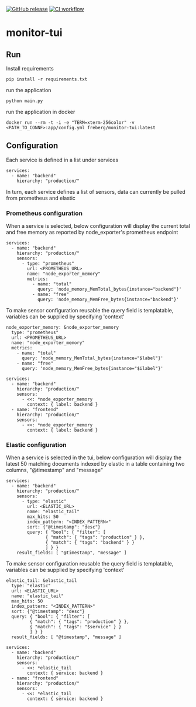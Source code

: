 [![GitHub release](https://img.shields.io/github/release/freberg/monitor-tui.svg?style=flat-square)](https://github.com/freberg/monitor-tui/releases/latest)
[![CI workflow](https://img.shields.io/github/actions/workflow/status/freberg/monitor-tui/ci.yml?branch=main&label=ci&logo=github&style=flat-square)](https://github.com/freberg/monitor-tui/actions?workflow=ci)

# monitor-tui

## Run

Install requirements
```
pip install -r requirements.txt
```

run the application
```
python main.py
```

run the application in docker
```
docker run --rm -t -i -e "TERM=xterm-256color" -v <PATH_TO_CONNF>:app/config.yml freberg/monitor-tui:latest
```

## Configuration
Each service is defined in a list under services
```
services:
  - name: "backend"
    hierarchy: "production/"
```
In turn, each service defines a list of sensors, data can currently be pulled from prometheus and elastic

### Prometheus configuration
When a service is selected, below configuration will display the current total and free memory as reported by 
node_exporter's prometheus endpoint
```
services:
  - name: "backend"
    hierarchy: "production/"
    sensors:
      - type: "prometheus"
        url: <PROMETHEUS_URL>
        name: "node_exporter_memory"
        metrics:
          - name: "total"
            query: 'node_memory_MemTotal_bytes{instance="backend"}'
          - name: "free"
            query: 'node_memory_MemFree_bytes{instance="backend"}'
```
To make sensor configuration reusable the query field is templatable, variables can be supplied by specifying 'context'
```
node_exporter_memory: &node_exporter_memory
  type: "prometheus"
  url: <PROMETHEUS_URL>
  name: "node_exporter_memory"
  metrics:
    - name: "total"
      query: 'node_memory_MemTotal_bytes{instance="$label"}'
    - name: "free"
      query: 'node_memory_MemFree_bytes{instance="$ilabel"}'
      
services:
  - name: "backend"
    hierarchy: "production/"
    sensors:
      - <<: *node_exporter_memory
        context: { label: backend }
  - name: "frontend"
    hierarchy: "production/"
    sensors:
      - <<: *node_exporter_memory
        context: { label: backend }
```


### Elastic configuration
When a service is selected in the tui, below configuration will display the latest 50 matching documents indexed by 
elastic in a table containing two columns, "@timestamp" and "message"
```
services:
  - name: "backend"
    hierarchy: "production/"
    sensors:
      - type: "elastic"
        url: <ELASTIC_URL>
        name: "elastic_tail"
        max_hits: 50
        index_pattern: "<INDEX_PATTERN>"
        sort: {"@timestamp": "desc"}
        query: { "bool": { "filter": [
               { "match": { "tags": "production" } },
               { "match": { "tags": "backend" } }
               ] } }
    result_fields: [ "@timestamp", "message" ]
```
To make sensor configuration reusable the query field is templatable, variables can be supplied by specifying 'context'
```
elastic_tail: &elastic_tail
  type: "elastic"
  url: <ELASTIC_URL>
  name: "elastic_tail"
  max_hits: 50
  index_pattern: "<INDEX_PATTERN>"
  sort: {"@timestamp": "desc"}
  query: { "bool": { "filter": [
         { "match": { "tags": "production" } },
         { "match": { "tags": "$service" } }
         ] } }
  result_fields: [ "@timestamp", "message" ]
         
services:
  - name: "backend"
    hierarchy: "production/"
    sensors:
      - <<: *elastic_tail
        context: { service: backend }
  - name: "frontend"
    hierarchy: "production/"
    sensors:
      - <<: *elastic_tail
        context: { service: backend }
```